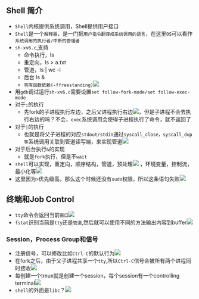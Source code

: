 ## Shell 简介
-  `Shell`内核提供系统调用，Shell提供用户接口
- `Shell`是一个`解释器`，是一门把`用户指令翻译成系统调用的语言`，在这里`OS`可以看作`系统调用的执行者/中断的管理者`
- `sh-xv6.c`,支持
    - 命令执行，ls
    - 重定向，ls > a.txt
    - 管道，ls | wc -l
    - 后台 ls &
    - `零库函数依赖(-ffreestanding)`![](./ffreestanding.jpg)
- 用`gdb`调试运行`sh-xv6.c`需要设置`set follow-fork-mode/set follow-exec-mode`
- 对于`;`的执行
    - 先fork的子进程执行左边，之后父进程执行右边![](./left.jpg)，但是子进程不会去执行右边的吗？不会，`exec`系统调用会使得子进程执行了命令，就不返回了
- 对于`|`的执行
    - 也就是将父子进程的对应`stdout/stdin`通过`syscall_close，syscall_dup等`系统调用关联到管道读写端，来实现管道![](./pipe.jpg)
- 对于后台执行`&`的实现
    - 就是`fork`执行，但是不`wait`
- `shell`可以实现，重定向，顺序结构，管道，预处理![](./pp.jpg) ，环境变量，控制流，最小化等![](./shell.jpg)
- 这里因为`>`优先级高，那么这个时候还没有`sudo`权限，所以这条语句失败![](./sudo.jpg)
## 终端和Job Control
- `tty`命令会返回当前`窗口`![](./tmux.jpg)
- `fstat`识别当前是`tty`还是`管道`,然后就可以使用不同的方法输出内容到buffer![](./buffer_mode.jpg)
### Session，Process Group和信号
- 注册信号，可以修改比如`Ctrl-C`的默认行为![](./signal.jpg)
- 在fork之后，由于父子进程共享一个`tty`,所以`Ctrl-C`信号会被所有两个进程同时接收![](./Ctrl-C.jpg)
- 每创建一个tmux就是创建一个session，每个session有一个controlling terminal![](./session.jpg)
- `shell`的外面是`libc`？![](./libc.jpg)